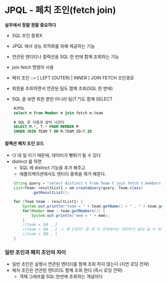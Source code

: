 # JPQL - 페치 조인(fetch join)
**실무에서 정말 정말 중요하다**
- SQL 조인 종류X
- JPQL 에서 성능 최적화를 위해 제공하는 기능
- 연관된 엔티티나 컬렉션을 SQL 한 번에 함께 조회하는 기능
- join fetch 명령어 사용
- 페치 조인 ::= [ LEFT [OUTER] | INNER ] JOIN FETCH 조인경로

- 회원을 조회하면서 연관된 팀도 함께 조회(SQL 한 번에)
- SQL 을 보면 회원 뿐만 아니라 팀(T.*)도 함께 SELECT
```sql
    #JPQL
    select m from Member m join fetch m.team
    
    # SQL 은 다음과 같이 나간다
    SELECT M.*, T.* FROM MEMBER M
    INNER JOIN TEAM T ON M.TEAM_ID=T.ID
```

#### 컬렉션 페치 조인 코드
- 다 대 일 이기 때문에, 데이터가 뻥튀기 될 수 있다
- distinct 를 하면
    - SQL 에 distinct 기능을 추가 해주고
    - 애플리케이션에서도 엔티티 중복을 제거 해준다.
```java
    String query = "select distinct t From Team t join fetch t.members m";
    List<Team> resultList1 = em.createQuery(query, Team.class)
            .getResultList();

    for (Team team : resultList1) {
        System.out.println("team = " + team.getName() + " , " + team.getMembers().size());
        for(Member mem : team.getMembers()) {
            System.out.println("mem = " + mem);
        }
        //team = 팀A , 2
        //team = 팀A , 2 -> 왜 2개지? 일 대 다 관계에서는 데이터가 늘어 날 수 밖에 없다
        //team = 팀B , 1
    }
```
 
 ### 일반 조인과 페치 조인의 차이
 - 일반 조인은 실행시 연관된 엔티티를 함께 조회 하지 않는다 (지연 로딩 전략)
 - 페치 조인은 연관된 엔티티도 함꼐 조회 한다 (즉시 로딩 전략)
    - 객체 그래프를 SQL 한번에 조회하는 개념이다